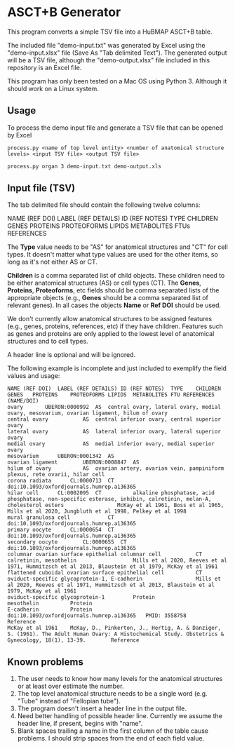 # ASCT+B Generator

This program converts a simple TSV file into a HuBMAP ASCT+B table.

The included file "demo-input.txt" was generated by Excel using the "demo-input.xlsx" file (Save As "Tab delimited Text"). The generated output will be a TSV file, although the "demo-output.xlsx" file included in this repository is an Excel file.

This program has only been tested on a Mac OS using Python 3. Although it should work on a Linux system.

## Usage

To process the demo input file and generate a TSV file that can be opened by Excel

```
process.py <name of top level entity> <number of anatomical structure levels> <input TSV file> <output TSV file>
```



```bash
process.py organ 3 demo-input.txt demo-output.xls
```

## Input file (TSV)

The tab delimited file should contain the following twelve columns:

NAME (REF DOI)	LABEL (REF DETAILS)	ID (REF NOTES)	TYPE	CHILDREN	GENES	PROTEINS	PROTEOFORMS	LIPIDS	METABOLITES	FTUs	REFERENCES

The **Type** value needs to be "AS" for anatomical structures and "CT" for cell types. It doesn't matter what type values are used for the other items, so long as it's not either AS or CT.

**Children** is a comma separated list of child objects. These children need to be either anatomical structures (AS) or cell types (CT). The **Genes**, **Proteins**, **Proteoforms**, etc fields should be comma separated lists of the appropriate objects (e.g., **Genes** should be a comma separated list of relevant genes). In all cases the objects **Name** or **Ref DOI** should be used.

We don't currently allow anatomical structures to be assigned features (e.g., genes, proteins, references, etc) if they have children. Features such as genes and proteins are only applied to the lowest level of anatomical structures and to cell types.

A header line is optional and will be ignored.

The following example is incomplete and just included to exemplify the field values and usage:

```
NAME (REF DOI)	LABEL (REF DETAILS)	ID (REF NOTES)	TYPE	CHILDREN	GENES	PROTEINS	PROTEOFORMS	LIPIDS	METABOLITES	FTU	REFERENCES (NAME/DOI)
ovary		UBERON:0000992	AS	central ovary, lateral ovary, medial ovary, mesovarium, ovarian ligament, hilum of ovary
central ovary			AS	central inferior ovary, central superior ovary
lateral ovary			AS	lateral inferior ovary, lateral superior ovary
medial ovary			AS	medial inferior ovary, medial superior ovary
mesovarium		UBERON:0001342	AS	
ovarian ligament		UBERON:0008847	AS	
hilum of ovary			AS	ovarian artery, ovarian vein, pampiniform plexus, rete ovarii, hilar cell
corona radiata		CL:0000713	CT								doi:10.1093/oxfordjournals.humrep.a136365
hilar cell		CL:0002095	CT			alkaline phosphatase, acid phosphatase, non-specific esterase, inhibin, calretinin, melan-A, cholesterol esters					McKay et al 1961, Boss et al 1965, Mills et al 2020, Jungbluth et al 1998, Pelkey et al 1998
mural granulosa cell			CT								doi:10.1093/oxfordjournals.humrep.a136365
primary oocyte		CL:0000654	CT								doi:10.1093/oxfordjournals.humrep.a136365
secondary oocyte		CL:0000655	CT								doi:10.1093/oxfordjournals.humrep.a136365
columnar ovarian surface epithelial columnar cell			CT			calretinin, mesothelin					Mills et al 2020, Reeves et al 1971, Hummitzsch et al 2013, Blaustein et al 1979, McKay et al 1961
flattened cuboidal ovarian surface epithelial cell			CT			oviduct-specific glycoprotein-1, E-cadherin					Mills et al 2020, Reeves et al 1971, Hummitzsch et al 2013, Blaustein et al 1979, McKay et al 1961
oviduct-specific glycoprotein-1			Protein								
mesothelin			Protein								
E-cadherin			Protein								
doi:10.1093/oxfordjournals.humrep.a136365	PMID: 3558758		Reference								
McKay et al 1961	McKay, D., Pinkerton, J., Hertig, A. & Danziger, S. (1961). The Adult Human Ovary: A Histochemical Study. Obstetrics & Gynecology, 18(1), 13-39. 		Reference								
```

## Known problems

1. The user needs to know how many levels for the anatomical structures or at least over estimate the number.
2. The top level anatomical structure needs to be a single word (e.g. "Tube" instead of "Fellopian tube").
3. The program doesn't insert a header line in the output file.
3. Need better handling of possible header line. Currently we assume the header line, if present, begins with "name".
3. Blank spaces trailing a name in the first column of the table cause problems. I should strip spaces from the end of each field value.
